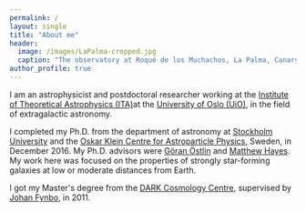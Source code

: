 ```yaml
---
permalink: / 
layout: single
title: "About me"
header:
  image: /images/LaPalma-cropped.jpg
  caption: "The observatory at Roqué de los Muchachos, La Palma, Canary Islands"
author_profile: true
---
```



<!--![Me at the NOT](/images/MigVedNOT_crop.jpg "Me at the NOT, La Palma"){:
.align-left}-->

I am an astrophysicist and postdoctoral researcher working at the [Institute of Theoretical
Astrophysics (ITA)](http://www.astro.uio.no)at the [University
of Oslo (UiO)](http://www.uio.no), in the field of extragalactic astronomy.

I completed my Ph.D. from the department of astronomy at [Stockholm
University](http://www.astro.su.se) and the [Oskar Klein Centre for
Astroparticle Physics](http://okc.albanova.se), Sweden, in December 2016. My
Ph.D. advisors were [Göran Östlin](http://ttt.astro.su.se/~ostlin/) and
[Matthew Hayes](http://xayes.org/pub/). My work here was focused on the
properties of strongly star-forming galaxies at low or moderate distances from
Earth.

I got my Master's degree from the [DARK Cosmology
Centre](http://dark.nbi.ku.dk), supervised by [Johan
Fynbo](http://www.dark-cosmology.dk/~jfynbo/), in 2011.

